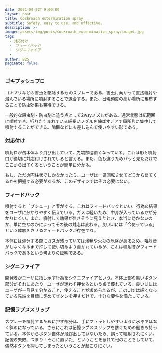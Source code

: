 ```yaml
---
date: 2021-04-22T 9:00:00
layout: post
title: Cockroach extermination spray
subtitle: Safety, easy to use, and effective.
description: >-
image: assets/img/posts/Cockroach_extermination_spray/image1.jpg
tags: 
  - 対応付け
  -  フィードバック
  -  シグニファイア
  - 
author: B25
paginate: false
---
```


### ゴキプッシュプロ
ゴキブリなどの害虫を駆除するものスプレーである。害虫に向かって直接噴射や潜んでいる場所に噴射することで退治する。また、出現頻度の高い場所に散布することで防虫効果も期待できる。

一般的な殺虫剤・防虫剤と違う点として2wayノズルがある。通常状態は広範囲に噴射でき、折りたたまれている細長いノズルを伸ばすことで局所的に集中して噴射することができる。隙間などにも差し込んで使いやすい形である。

### 対応付け
噴射口が缶本体より飛び出していて、先端部程細くなっている。これは形と噴射口が適切に対応付けされていると言える。また、色も違うためパッと見ただけでここから出てくるということが簡単に分かる。

もし、ただの円柱状でしかなかったら、ユーザは一周回転させてどこから出てくるかを把握する必要があるが、このデザインではその必要はない。

### フィードバック
噴射すると「プシュー」と音がする。これはフィードバックといい、行為の結果をユーザに分かりやすく伝えている。ガスは軽いため、中身が入っているかが分かりにくい。また、噴射して効果が無さそうに見えたとき、本当に効かないのか、単に空なのかによってその後の対応は変わる。良いUIには「今使っている」という体験をさせるフィードバックが存在する。

本体には処分する際にガスが残っていては爆発や火災の危険があるため、噴射音がしなくなるまで押して使い切るよう書かれているが、これは噴射音がフィードバックであるという何よりの証明である。

### シグニファイア
 開発者がユーザに指し示す行為をシグニファイアという。本体上部の黒いボタン部分がそれにあたり、ユーザが迷わず押せるという点で優れている。良いUIにはユーザが一目見て分かること、使えることが求められるが、このUIでは細くなっている先端を目標に定めてボタンを押すだけで、十分な要件を満たしている。

### 記憶ラプススリップ
 スプレーを噴射するために押す部分は、手にフィットしやすいように水平ではなく斜めになっている。さらにこれは記憶ラプススリップを防ぐための働きも持っている。本体からボタン自体が飛び出していないため、誤って噴射されにくい。記憶の失敗、つまり「そこに置いた」ということを忘れて他のことをしていて、偶然ボタンを押してしまったということが起こりにくい。

